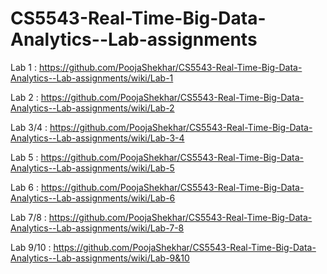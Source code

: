# CS5543-Real-Time-Big-Data-Analytics--Lab-assignments

Lab 1 : https://github.com/PoojaShekhar/CS5543-Real-Time-Big-Data-Analytics--Lab-assignments/wiki/Lab-1

Lab 2 : https://github.com/PoojaShekhar/CS5543-Real-Time-Big-Data-Analytics--Lab-assignments/wiki/Lab-2

Lab 3/4  : https://github.com/PoojaShekhar/CS5543-Real-Time-Big-Data-Analytics--Lab-assignments/wiki/Lab-3-4

Lab 5 :  https://github.com/PoojaShekhar/CS5543-Real-Time-Big-Data-Analytics--Lab-assignments/wiki/Lab-5

Lab 6 : https://github.com/PoojaShekhar/CS5543-Real-Time-Big-Data-Analytics--Lab-assignments/wiki/Lab-6

Lab 7/8 : https://github.com/PoojaShekhar/CS5543-Real-Time-Big-Data-Analytics--Lab-assignments/wiki/Lab-7-8

Lab 9/10 : https://github.com/PoojaShekhar/CS5543-Real-Time-Big-Data-Analytics--Lab-assignments/wiki/Lab-9&10

